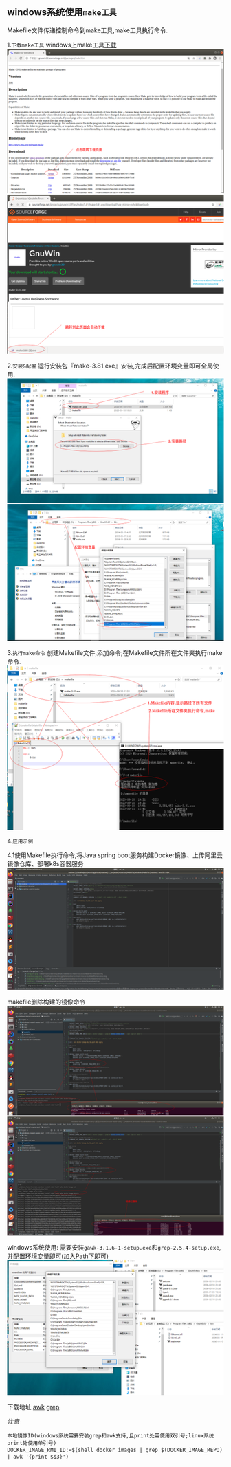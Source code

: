 ## windows系统使用`make工具`

Makefile文件传递控制命令到make工具,make工具执行命令.

1.`下载make工具`
windows上make工具[下载](http://gnuwin32.sourceforge.net/packages/make.htm) 
![image](./img/download-website.png)
![image](./img/download-page.png)

2.`安装&配置`
运行安装包『make-3.81.exe』安装,完成后配置环境变量即可全局使用.
![image](./img/install.png)
![image](./img/config-env.png)

3.`执行make命令`
创建Makefile文件,添加命令;在Makefile文件所在文件夹执行make命令.
![image](./img/make-run.png)

4.`应用示例`

4.1使用Makefile执行命令,将Java spring boot服务构建Docker镜像、上传阿里云镜像仓库、部署k8s容器服务
![image](./img/makefile-deploy-springboot-to-k8s.png)

makefile删除构建的镜像命令
![image](./img/docker-image-id.png)
![image](./img/docker-image-delete.png)

windows系统使用:
需要安装`gawk-3.1.6-1-setup.exe`和`grep-2.5.4-setup.exe`,并配置环境变量即可(加入Path下即可)
![image](./img/window-grep-awk-config-env.png)

下载地址 [awk](http://nchc.dl.sourceforge.net/project/gnuwin32/gawk/3.1.6-1/gawk-3.1.6-1-setup.exe)
[grep](http://nchc.dl.sourceforge.net/project/gnuwin32/grep/2.5.4/grep-2.5.4-setup.exe)

*注意*

    本地镜像ID(windows系统需要安装grep和awk支持,且print处需使用双引号;linux系统print处使用单引号)
    DOCKER_IMAGE_RMI_ID:=$(shell docker images | grep $(DOCKER_IMAGE_REPO) | awk '{print $$3}')
